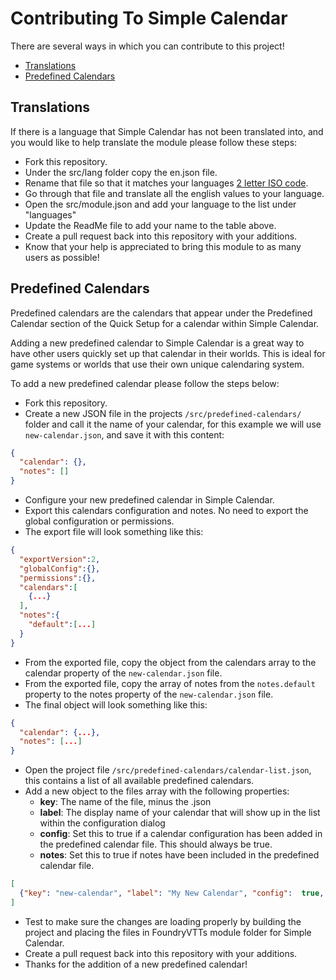 # Contributing To Simple Calendar

There are several ways in which you can contribute to this project!

- [Translations](#translations)
- [Predefined Calendars](#predefined-calendars)

## Translations

If there is a language that Simple Calendar has not been translated into, and you would like to help translate the module please follow these steps:

- Fork this repository.
- Under the src/lang folder copy the en.json file.
- Rename that file so that it matches your languages [2 letter ISO code](https://en.wikipedia.org/wiki/List_of_ISO_639-1_codes).
- Go through that file and translate all the english values to your language.
- Open the src/module.json and add your language to the list under "languages"
- Update the ReadMe file to add your name to the table above.
- Create a pull request back into this repository with your additions.
- Know that your help is appreciated to bring this module to as many users as possible!


## Predefined Calendars

Predefined calendars are the calendars that appear under the Predefined Calendar section of the Quick Setup for a calendar within Simple Calendar.

Adding a new predefined calendar to Simple Calendar is a great way to have other users quickly set up that calendar in their worlds. This is ideal for game systems or worlds that use their own unique calendaring system.

To add a new predefined calendar please follow the steps below:

- Fork this repository.
- Create a new JSON file in the projects `/src/predefined-calendars/` folder and call it the name of your calendar, for this example we will use `new-calendar.json`, and save it with this content:
```json
{
  "calendar": {},
  "notes": []
}
```
- Configure your new predefined calendar in Simple Calendar.
- Export this calendars configuration and notes. No need to export the global configuration or permissions.
- The export file will look something like this:
```json
{
  "exportVersion":2,
  "globalConfig":{},
  "permissions":{},
  "calendars":[
    {...}
  ],
  "notes":{
    "default":[...]
  }
}
```
- From the exported file, copy the object from the calendars array to the calendar property of the `new-calendar.json` file.
- From the exported file, copy the array of notes from the `notes.default` property to the notes property of the `new-calendar.json` file.
- The final object will look something like this:
```json
{
  "calendar": {...},
  "notes": [...]
}
```
- Open the project file `/src/predefined-calendars/calendar-list.json`, this contains a list of all available predefined calendars.
- Add a new object to the files array with the following properties:
    - **key**: The name of the file, minus the .json
    - **label**: The display name of your calendar that will show up in the list within the configuration dialog
    - **config**: Set this to true if a calendar configuration has been added in the predefined calendar file. This should always be true.
    - **notes**: Set this to true if notes have been included in the predefined calendar file.
```json
[
  {"key": "new-calendar", "label": "My New Calendar", "config":  true, "notes":  false}
]
```
- Test to make sure the changes are loading properly by building the project and placing the files in FoundryVTTs module folder for Simple Calendar.
- Create a pull request back into this repository with your additions.
- Thanks for the addition of a new predefined calendar!